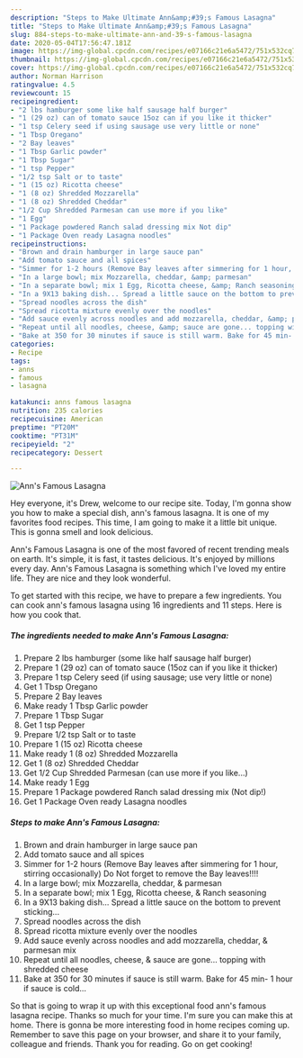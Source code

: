 ```yaml
---
description: "Steps to Make Ultimate Ann&amp;#39;s Famous Lasagna"
title: "Steps to Make Ultimate Ann&amp;#39;s Famous Lasagna"
slug: 884-steps-to-make-ultimate-ann-and-39-s-famous-lasagna
date: 2020-05-04T17:56:47.181Z
image: https://img-global.cpcdn.com/recipes/e07166c21e6a5472/751x532cq70/anns-famous-lasagna-recipe-main-photo.jpg
thumbnail: https://img-global.cpcdn.com/recipes/e07166c21e6a5472/751x532cq70/anns-famous-lasagna-recipe-main-photo.jpg
cover: https://img-global.cpcdn.com/recipes/e07166c21e6a5472/751x532cq70/anns-famous-lasagna-recipe-main-photo.jpg
author: Norman Harrison
ratingvalue: 4.5
reviewcount: 15
recipeingredient:
- "2 lbs hamburger some like half sausage half burger"
- "1 (29 oz) can of tomato sauce 15oz can if you like it thicker"
- "1 tsp Celery seed if using sausage use very little or none"
- "1 Tbsp Oregano"
- "2 Bay leaves"
- "1 Tbsp Garlic powder"
- "1 Tbsp Sugar"
- "1 tsp Pepper"
- "1/2 tsp Salt or to taste"
- "1 (15 oz) Ricotta cheese"
- "1 (8 oz) Shredded Mozzarella"
- "1 (8 oz) Shredded Cheddar"
- "1/2 Cup Shredded Parmesan can use more if you like"
- "1 Egg"
- "1 Package powdered Ranch salad dressing mix Not dip"
- "1 Package Oven ready Lasagna noodles"
recipeinstructions:
- "Brown and drain hamburger in large sauce pan"
- "Add tomato sauce and all spices"
- "Simmer for 1-2 hours (Remove Bay leaves after simmering for 1 hour, stirring occasionally) Do Not forget to remove the Bay leaves!!!!"
- "In a large bowl; mix Mozzarella, cheddar, &amp; parmesan"
- "In a separate bowl; mix 1 Egg, Ricotta cheese, &amp; Ranch seasoning"
- "In a 9X13 baking dish... Spread a little sauce on the bottom to prevent sticking..."
- "Spread noodles across the dish"
- "Spread ricotta mixture evenly over the noodles"
- "Add sauce evenly across noodles and add mozzarella, cheddar, &amp; parmesan mix"
- "Repeat until all noodles, cheese, &amp; sauce are gone... topping with shredded cheese"
- "Bake at 350 for 30 minutes if sauce is still warm. Bake for 45 min- 1 hour if sauce is cold..."
categories:
- Recipe
tags:
- anns
- famous
- lasagna

katakunci: anns famous lasagna 
nutrition: 235 calories
recipecuisine: American
preptime: "PT20M"
cooktime: "PT31M"
recipeyield: "2"
recipecategory: Dessert

---
```



![Ann&#39;s Famous Lasagna](https://img-global.cpcdn.com/recipes/e07166c21e6a5472/751x532cq70/anns-famous-lasagna-recipe-main-photo.jpg)

Hey everyone, it's Drew, welcome to our recipe site. Today, I'm gonna show you how to make a special dish, ann&#39;s famous lasagna. It is one of my favorites food recipes. This time, I am going to make it a little bit unique. This is gonna smell and look delicious.



Ann&#39;s Famous Lasagna is one of the most favored of recent trending meals on earth. It's simple, it is fast, it tastes delicious. It's enjoyed by millions every day. Ann&#39;s Famous Lasagna is something which I've loved my entire life. They are nice and they look wonderful.


To get started with this recipe, we have to prepare a few ingredients. You can cook ann&#39;s famous lasagna using 16 ingredients and 11 steps. Here is how you cook that.

<!--inarticleads1-->

##### The ingredients needed to make Ann&#39;s Famous Lasagna:

1. Prepare 2 lbs hamburger (some like half sausage half burger)
1. Prepare 1 (29 oz) can of tomato sauce (15oz can if you like it thicker)
1. Prepare 1 tsp Celery seed (if using sausage; use very little or none)
1. Get 1 Tbsp Oregano
1. Prepare 2 Bay leaves
1. Make ready 1 Tbsp Garlic powder
1. Prepare 1 Tbsp Sugar
1. Get 1 tsp Pepper
1. Prepare 1/2 tsp Salt or to taste
1. Prepare 1 (15 oz) Ricotta cheese
1. Make ready 1 (8 oz) Shredded Mozzarella
1. Get 1 (8 oz) Shredded Cheddar
1. Get 1/2 Cup Shredded Parmesan (can use more if you like...)
1. Make ready 1 Egg
1. Prepare 1 Package powdered Ranch salad dressing mix (Not dip!)
1. Get 1 Package Oven ready Lasagna noodles




<!--inarticleads2-->

##### Steps to make Ann&#39;s Famous Lasagna:

1. Brown and drain hamburger in large sauce pan
1. Add tomato sauce and all spices
1. Simmer for 1-2 hours (Remove Bay leaves after simmering for 1 hour, stirring occasionally) Do Not forget to remove the Bay leaves!!!!
1. In a large bowl; mix Mozzarella, cheddar, &amp; parmesan
1. In a separate bowl; mix 1 Egg, Ricotta cheese, &amp; Ranch seasoning
1. In a 9X13 baking dish... Spread a little sauce on the bottom to prevent sticking...
1. Spread noodles across the dish
1. Spread ricotta mixture evenly over the noodles
1. Add sauce evenly across noodles and add mozzarella, cheddar, &amp; parmesan mix
1. Repeat until all noodles, cheese, &amp; sauce are gone... topping with shredded cheese
1. Bake at 350 for 30 minutes if sauce is still warm. Bake for 45 min- 1 hour if sauce is cold...




So that is going to wrap it up with this exceptional food ann&#39;s famous lasagna recipe. Thanks so much for your time. I'm sure you can make this at home. There is gonna be more interesting food in home recipes coming up. Remember to save this page on your browser, and share it to your family, colleague and friends. Thank you for reading. Go on get cooking!
